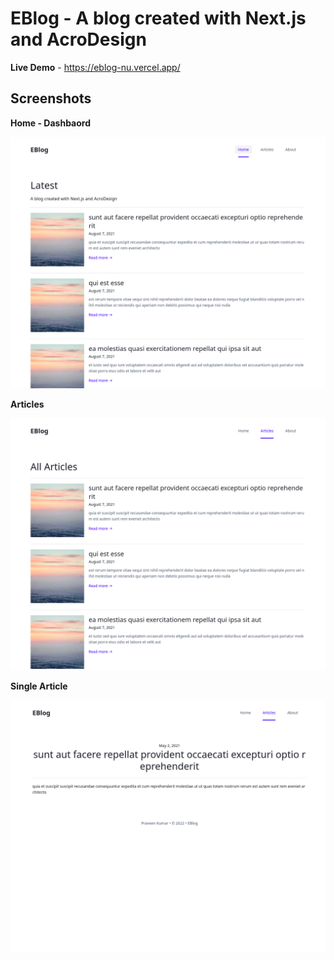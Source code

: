 # EBlog - A blog created with Next.js and AcroDesign

**Live Demo** - https://eblog-nu.vercel.app/

## Screenshots

**Home - Dashbaord**

![alt info](./screenshots/home.png)

**Articles**

![alt info](./screenshots/articles.png)

**Single Article**

![alt info](./screenshots/article.png)
